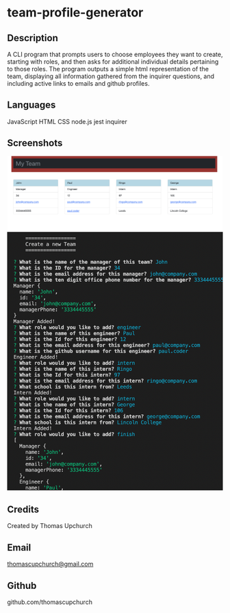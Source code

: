 # team-profile-generator

## Description
A CLI program that prompts users to choose employees they want to create, starting with roles, and then asks for additional individual details pertaining to those roles. The program outputs a simple html representation of the team, displaying all information gathered from the inquirer questions, and including active links to emails and github profiles. 

## Languages
JavaScript
HTML
CSS
node.js
jest
inquirer

## Screenshots
![screenshot](assets/generated-team.png)
![screenshot](assets/team-generator-cli.png)

## Credits
Created by Thomas Upchurch

## Email 
thomascupchurch@gmail.com

## Github
github.com/thomascupchurch